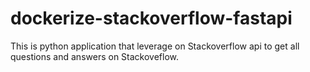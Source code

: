 # dockerize-stackoverflow-fastapi
This is python application that leverage on Stackoverflow api to get all questions and answers on  Stackoveflow. 
